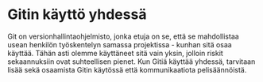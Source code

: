 # Gitin käyttö yhdessä

Git on versionhallintaohjelmisto, jonka etuja on se, että se mahdollistaa usean henkilön työskentelyn samassa projektissa - kunhan sitä osaa käyttää. Tähän asti olemme käyttäneet sitä vain yksin, jolloin riskit sekaannuksiin ovat suhteellisen pienet. Kun Gitiä käyttää yhdessä, tarvitaan lisää sekä osaamista Gitin käytössä että kommunikaatiota pelisäännöistä.

